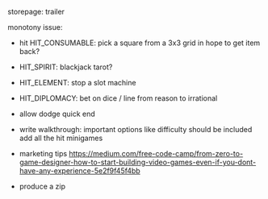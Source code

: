 storepage: trailer

monotony issue:
- hit HIT_CONSUMABLE: pick a square from a 3x3 grid in hope to get item back?
- HIT_SPIRIT: blackjack tarot?
- HIT_ELEMENT: stop a slot machine
- HIT_DIPLOMACY: bet on dice / line from reason to irrational



- allow dodge quick end

- write walkthrough:
important options like difficulty should be included
add all the hit minigames


- marketing tips https://medium.com/free-code-camp/from-zero-to-game-designer-how-to-start-building-video-games-even-if-you-dont-have-any-experience-5e2f9f45f4bb

- produce a zip
